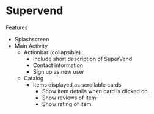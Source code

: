 # Supervend

Features
  - Splashscreen
  - Main Activity
    - Actionbar (collapsible)
      - Include short description of SuperVend
      - Contact information
      - Sign up as new user
    - Catalog
      - Items displayed as scrollable cards
        - Show item details when card is clicked on
        - Show reviews of item
        - Show rating of item
